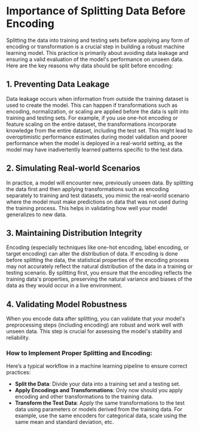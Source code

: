 # Importance of Splitting Data Before Encoding

Splitting the data into training and testing sets before applying any form of encoding or transformation is a crucial step in building a robust machine learning model. This practice is primarily about avoiding data leakage and ensuring a valid evaluation of the model's performance on unseen data. Here are the key reasons why data should be split before encoding:

## 1. Preventing Data Leakage
Data leakage occurs when information from outside the training dataset is used to create the model. This can happen if transformations such as encoding, normalization, or scaling are applied before the data is split into training and testing sets. For example, if you use one-hot encoding or feature scaling on the entire dataset, the transformations incorporate knowledge from the entire dataset, including the test set. This might lead to overoptimistic performance estimates during model validation and poorer performance when the model is deployed in a real-world setting, as the model may have inadvertently learned patterns specific to the test data.

## 2. Simulating Real-world Scenarios
In practice, a model will encounter new, previously unseen data. By splitting the data first and then applying transformations such as encoding separately to training and test datasets, you mimic the real-world scenario where the model must make predictions on data that was not used during the training process. This helps in validating how well your model generalizes to new data.

## 3. Maintaining Distribution Integrity
Encoding (especially techniques like one-hot encoding, label encoding, or target encoding) can alter the distribution of data. If encoding is done before splitting the data, the statistical properties of the encoding process may not accurately reflect the natural distribution of the data in a training or testing scenario. By splitting first, you ensure that the encoding reflects the training data's properties, preserving the natural variance and biases of the data as they would occur in a live environment.

## 4. Validating Model Robustness
When you encode data after splitting, you can validate that your model's preprocessing steps (including encoding) are robust and work well with unseen data. This step is crucial for assessing the model's stability and reliability.

### How to Implement Proper Splitting and Encoding:
Here’s a typical workflow in a machine learning pipeline to ensure correct practices:
- **Split the Data**: Divide your data into a training set and a testing set.
- **Apply Encodings and Transformations**: Only now should you apply encoding and other transformations to the training data.
- **Transform the Test Data**: Apply the same transformations to the test data using parameters or models derived from the training data. For example, use the same encoders for categorical data, scale using the same mean and standard deviation, etc.

